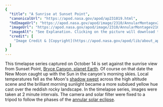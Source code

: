 ```yaml
---
{
  "title": "A Sunrise at Sunset Point",
  "canonicalUrl": "https://apod.nasa.gov/apod/ap231019.html",
  "hdImageUrl": "https://apod.nasa.gov/apod/image/2310/AnnularMontagev2.jpg",
  "imageUrl": "https://apod.nasa.gov/apod/image/2310/AnnularMontagev21024.jpg",
  "imageAlt": "See Explanation. Clicking on the picture will download the highest resolution version available.",
  "credit": [
    "Image Credit & [Copyright](https://apod.nasa.gov/apod/lib/about_apod.html#srapply): [Martin Ratcliffe](https://www.instagram.com/mratcliffe1959/)"
  ]
}
---
```


This timelapse series captured on October 14 is set against the sunrise view from Sunset Point, [Bryce Canyon, planet Earth](https://www.nps.gov/brca/planyourvisit/2023-annular-eclipse.htm). Of course on that date the New Moon caught up with the Sun in the canyon's morning skies. Local temperatures fell as the Moon's [shadow swept](https://www.nasa.gov/image-article/the-moons-shadow-darkens-a-portion-of-the-earths-surface/) across the high altitude scene and the brilliant morning sunlight became a more subdued yellow hue cast over the reddish rocky landscape. In the timelapse series, images were taken at 2 minute intervals. The camera and solar filter were fixed to a tripod to follow the phases of the [annular solar eclipse](https://blogs.nasa.gov/Watch_the_Skies/tag/eclipse/).
